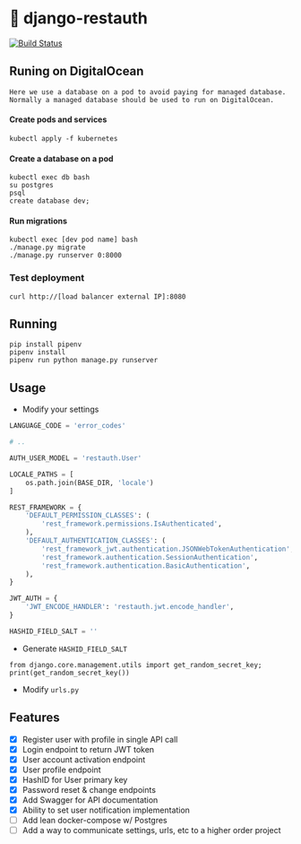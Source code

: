 # 🍔 django-restauth

[![Build Status](https://travis-ci.org/apptension/django-restauth.svg?branch=master)](https://travis-ci.org/apptension/django-restauth)


## Runing on DigitalOcean
```
Here we use a database on a pod to avoid paying for managed database.
Normally a managed database should be used to run on DigitalOcean.
```
#### Create pods and services
```
kubectl apply -f kubernetes
```
#### Create a database on a pod
```
kubectl exec db bash
su postgres
psql
create database dev;
```
#### Run migrations
```
kubectl exec [dev pod name] bash
./manage.py migrate
./manage.py runserver 0:8000
```
### Test deployment
```
curl http://[load balancer external IP]:8080
```

## Running

```
pip install pipenv
pipenv install
pipenv run python manage.py runserver
```

## Usage

* Modify your settings

```python
LANGUAGE_CODE = 'error_codes'

# ..

AUTH_USER_MODEL = 'restauth.User'

LOCALE_PATHS = [
    os.path.join(BASE_DIR, 'locale')
]

REST_FRAMEWORK = {
    'DEFAULT_PERMISSION_CLASSES': (
        'rest_framework.permissions.IsAuthenticated',
    ),
    'DEFAULT_AUTHENTICATION_CLASSES': (
        'rest_framework_jwt.authentication.JSONWebTokenAuthentication',
        'rest_framework.authentication.SessionAuthentication',
        'rest_framework.authentication.BasicAuthentication',
    ),
}

JWT_AUTH = {
    'JWT_ENCODE_HANDLER': 'restauth.jwt.encode_handler',
}

HASHID_FIELD_SALT = ''
```

* Generate `HASHID_FIELD_SALT`

`from django.core.management.utils import get_random_secret_key; print(get_random_secret_key())`

* Modify `urls.py`

## Features

- [x] Register user with profile in single API call
- [x] Login endpoint to return JWT token
- [x] User account activation endpoint
- [x] User profile endpoint
- [x] HashID for User primary key
- [x] Password reset & change endpoints
- [x] Add Swagger for API documentation
- [x] Ability to set user notification implementation
- [ ] Add lean docker-compose w/ Postgres
- [ ] Add a way to communicate settings, urls, etc to a higher order project
